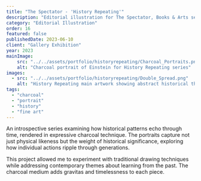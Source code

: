 ```yaml
---
title: "The Spectator - 'History Repeating'"
description: "Editorial illustration for The Spectator, Books & Arts section (charcoal)."
category: "Editorial Illustration"
order: 16
featured: false
publishedDate: 2023-06-10
client: "Gallery Exhibition"
year: 2023
mainImage:
    src: "../../assets/portfolio/historyrepeating/Charcoal_Portraits.png"
    alt: "Charcoal portrait of Einstein for History Repeating series"
images:
  - src: "../../assets/portfolio/historyrepeating/Double_Spread.png"
    alt: "History Repeating main artwork showing abstract historical themes"
tags:
  - "charcoal"
  - "portrait"
  - "history"
  - "fine art"
---
```


An introspective series examining how historical patterns echo through time, rendered in expressive charcoal technique. The portraits capture not just physical likeness but the weight of historical significance, exploring how individual actions ripple through generations.

This project allowed me to experiment with traditional drawing techniques while addressing contemporary themes about learning from the past. The charcoal medium adds gravitas and timelessness to each piece.
